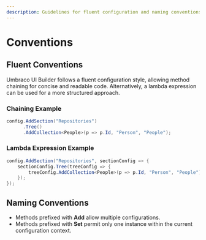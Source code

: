 ```yaml
---
description: Guidelines for fluent configuration and naming conventions in Umbraco UI Builder.
---
```


# Conventions

## Fluent Conventions

Umbraco UI Builder follows a fluent configuration style, allowing method chaining for concise and readable code. Alternatively, a lambda expression can be used for a more structured approach.

### Chaining Example

```csharp
config.AddSection("Repositories")
      .Tree()
      .AddCollection<People>(p => p.Id, "Person", "People");
```

### Lambda Expression Example

```csharp
config.AddSection("Repositories", sectionConfig => {  
    sectionConfig.Tree(treeConfig => {  
        treeConfig.AddCollection<People>(p => p.Id, "Person", "People");  
    });  
});
```

## Naming Conventions

* Methods prefixed with **Add** allow multiple configurations.
* Methods prefixed with **Set** permit only one instance within the current configuration context.
